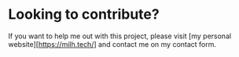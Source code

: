 # Looking to contribute?

If you want to help me out with this project, please visit [my personal website][https://milh.tech/] and contact me on my contact form.

